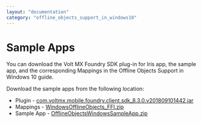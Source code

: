 ```yaml
---
layout: "documentation"
category: "offline_objects_support_in_windows10"
---
```

                           

Sample Apps
===========

You can download the Volt MX Foundry SDK plug-in for Iris app, the sample app, and the corresponding Mappings in the Offline Objects Support in Windows 10 guide.

Download the sample apps from the following location:

*   Plugin - [com.voltmx.mobile.foundry.client.sdk\_8.3.0.v201809101442.jar](http://download.voltmx.com/iris_enterprise/80/plugins/com.voltmx.mobile.foundry.client.sdk_8.3.0.v201809101442.jar)
*   Mappings - [WindowsOfflineObjects\_FFI.zip](http://download.voltmx.com/sdk/8.3.0.L54/windowsofflineobjects_ffi.zip)
*   Sample App - [OfflineObjectsWindowsSampleApp.zip](http://download.voltmx.com/sdk/8.3.0.L54/OfflineObjectsWindowsSampleApp.zip)
